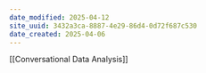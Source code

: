 ```yaml
---
date_modified: 2025-04-12
site_uuid: 3432a3ca-8887-4e29-86d4-0d72f687c530
date_created: 2025-04-06
---
```


[[Conversational Data Analysis]]
